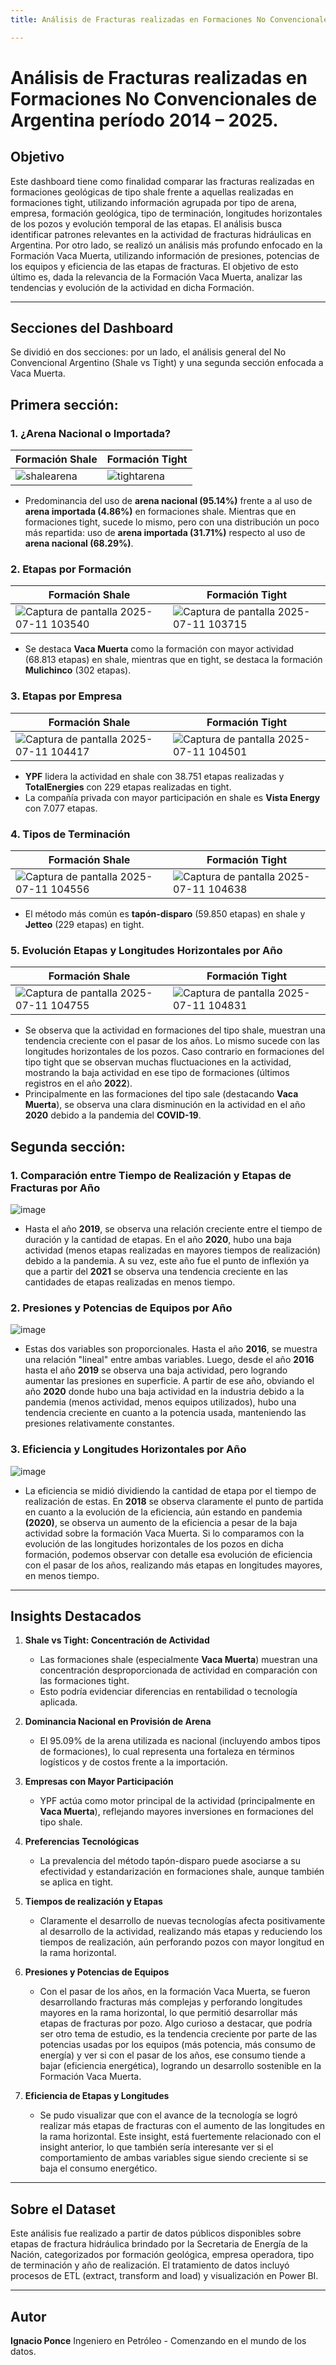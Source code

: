 ```yaml
---
title: Análisis de Fracturas realizadas en Formaciones No Convencionales de Argentina período 2014 – 2025.

---
```


# Análisis de Fracturas realizadas en Formaciones No Convencionales de Argentina período 2014 – 2025.

##  Objetivo

Este dashboard tiene como finalidad comparar las fracturas realizadas en formaciones geológicas de tipo shale frente a aquellas realizadas en formaciones tight, utilizando información agrupada por tipo de arena, empresa, formación geológica, tipo de terminación, longitudes horizontales de los pozos y evolución temporal de las etapas. El análisis busca identificar patrones relevantes en la actividad de fracturas hidráulicas en Argentina. Por otro lado, se realizó un análisis más profundo enfocado en la Formación Vaca Muerta, utilizando información de presiones, potencias de los equipos y eficiencia de las etapas de fracturas. El objetivo de esto último es, dada la relevancia de la Formación Vaca Muerta, analizar las tendencias y evolución de la actividad en dicha Formación.

---

##  Secciones del Dashboard

Se dividió en dos secciones: por un lado, el análisis general del No Convencional Argentino (Shale vs Tight) y una segunda sección enfocada a Vaca Muerta.

## Primera sección:
### 1. ¿Arena Nacional o Importada?
| Formación Shale | Formación Tight |
|------------------|------------------|
| ![shalearena](https://hackmd.io/_uploads/Hy5MMq0Sge.png)|![tightarena](https://hackmd.io/_uploads/S1JBzq0rxg.png)|
- Predominancia del uso de **arena nacional (95.14%)** frente a al uso de **arena importada (4.86%)** en formaciones shale. Mientras que en formaciones tight, sucede lo mismo, pero con una distribución un poco más repartida: uso de **arena importada (31.71%)** respecto al uso de **arena nacional (68.29%)**. 

### 2. Etapas por Formación
| Formación Shale | Formación Tight |
|------------------|------------------|
| ![Captura de pantalla 2025-07-11 103540](https://hackmd.io/_uploads/HJi87cRBel.png)|![Captura de pantalla 2025-07-11 103715](https://hackmd.io/_uploads/Bkromq0Hgx.png)|
- Se destaca **Vaca Muerta** como la formación con mayor actividad (68.813 etapas) en shale, mientras que en tight, se destaca la formación **Mulichinco** (302 etapas).

### 3. Etapas por Empresa
 Formación Shale | Formación Tight |
|------------------|------------------|
|![Captura de pantalla 2025-07-11 104417](https://hackmd.io/_uploads/r19HrcCHll.png)|![Captura de pantalla 2025-07-11 104501](https://hackmd.io/_uploads/rk-OS5ASex.png)|
- **YPF** lidera la actividad en shale con 38.751 etapas realizadas y **TotalEnergies** con 229 etapas realizadas en tight.
- La compañía privada con mayor participación en shale es **Vista Energy** con 7.077 etapas. 

### 4. Tipos de Terminación
 Formación Shale | Formación Tight |
|------------------|------------------|
|![Captura de pantalla 2025-07-11 104556](https://hackmd.io/_uploads/B143S9ABex.png)|![Captura de pantalla 2025-07-11 104638](https://hackmd.io/_uploads/HkQ0H5CHee.png)|
- El método más común es **tapón-disparo** (59.850 etapas) en shale y **Jetteo** (229 etapas) en tight.

### 5. Evolución Etapas y Longitudes Horizontales por Año
 Formación Shale | Formación Tight |
|------------------|------------------|
|![Captura de pantalla 2025-07-11 104755](https://hackmd.io/_uploads/rJ-7U9RHgx.png)|![Captura de pantalla 2025-07-11 104831](https://hackmd.io/_uploads/r1VB85CBxg.png)|
- Se observa que la actividad en formaciones del tipo shale, muestran una tendencia creciente con el pasar de los años. Lo mismo sucede con las longitudes horizontales de los pozos. Caso contrario en formaciones del tipo tight que se observan muchas fluctuaciones en la actividad, mostrando la baja actividad en ese tipo de formaciones (últimos registros en el año **2022**).
- Principalmente en las formaciones del tipo sale (destacando **Vaca Muerta**), se observa una clara disminución en la actividad en el año **2020** debido a la pandemia del **COVID-19**.

## Segunda sección:
### 1. Comparación entre Tiempo de Realización y Etapas de Fracturas por Año
![image](https://hackmd.io/_uploads/ByS5890Sxg.png)

- Hasta el año **2019**, se observa una relación creciente entre el tiempo de duración y la cantidad de etapas. En el año **2020**, hubo una baja actividad (menos etapas realizadas en mayores tiempos de realización) debido a la pandemia. A su vez, este año fue el punto de inflexión ya que a partir del **2021** se observa una tendencia creciente en las cantidades de etapas realizadas en menos tiempo.

### 2. Presiones y Potencias de Equipos por Año
![image](https://hackmd.io/_uploads/By16U9RHxl.png)

- Estas dos variables son proporcionales. Hasta el año **2016**, se muestra una relación "lineal" entre ambas variables. Luego, desde el año **2016** hasta el año **2019** se observa una baja actividad, pero logrando aumentar las presiones en superficie. A partir de ese año, obviando el año **2020** donde hubo una baja actividad en la industria debido a la pandemia (menos actividad, menos equipos utilizados), hubo una tendencia creciente en cuanto a la potencia usada, manteniendo las presiones relativamente constantes.

### 3. Eficiencia y Longitudes Horizontales por Año
![image](https://hackmd.io/_uploads/HJcCU50Hgl.png)

- La eficiencia se midió dividiendo la cantidad de etapa por el tiempo de realización de estas. En **2018** se observa claramente el punto de partida en cuanto a la evolución de la eficiencia, aún estando en pandemia **(2020)**, se observa un aumento de la eficiencia a pesar de la baja actividad sobre la formación Vaca Muerta. Si lo comparamos con la evolución de las longitudes horizontales de los pozos en dicha formación, podemos observar con detalle esa evolución de eficiencia con el pasar de los años, realizando más etapas en longitudes mayores, en menos tiempo.

---

##  Insights Destacados

1. **Shale vs Tight: Concentración de Actividad**
   - Las formaciones shale (especialmente **Vaca Muerta**) muestran una concentración desproporcionada de actividad en comparación con las formaciones tight.
   - Esto podría evidenciar diferencias en rentabilidad o tecnología aplicada.

2. **Dominancia Nacional en Provisión de Arena**
   - El 95.09% de la arena utilizada es nacional (incluyendo ambos tipos de formaciones), lo cual representa una fortaleza en términos logísticos y de costos frente a la importación.

3. **Empresas con Mayor Participación**
   - YPF actúa como motor principal de la actividad (principalmente en **Vaca Muerta**), reflejando mayores inversiones en formaciones del tipo shale.
   

4. **Preferencias Tecnológicas**
   - La prevalencia del método tapón-disparo puede asociarse a su efectividad y estandarización en formaciones shale, aunque también se aplica en tight.

5. **Tiempos de realización y Etapas**
   - Claramente el desarrollo de nuevas tecnologías afecta positivamente al desarrollo de la actividad, realizando más etapas y reduciendo los tiempos de realización, aún perforando pozos con mayor longitud en la rama horizontal.
6. **Presiones y Potencias de Equipos** 
    - Con el pasar de los años, en la formación Vaca Muerta, se fueron desarrollando fracturas más complejas y perforando longitudes mayores en la rama horizontal, lo que permitió desarrollar más etapas de fracturas por pozo. Algo curioso a destacar, que podría ser otro tema de estudio, es la tendencia creciente por parte de las potencias usadas por los equipos (más potencia, más consumo de energía) y ver si con el pasar de los años, ese consumo tiende a bajar (eficiencia energética), logrando un desarrollo sostenible en la Formación Vaca Muerta.
7. **Eficiencia de Etapas y Longitudes**
   - Se pudo visualizar que con el avance de la tecnología se logró realizar más etapas de fracturas con el aumento de las longitudes en la rama horizontal. Este insight, está fuertemente relacionado con el insight anterior, lo que también sería interesante ver si el comportamiento de ambas variables sigue siendo creciente si se baja el consumo energético.

---

##  Sobre el Dataset

Este análisis fue realizado a partir de datos públicos disponibles sobre etapas de fractura hidráulica brindado por la Secretaria de Energía de la Nación,  categorizados por formación geológica, empresa operadora, tipo de terminación y año de realización. El tratamiento de datos incluyó procesos de ETL (extract, transform and load) y visualización en Power BI.


---

##  Autor

**Ignacio Ponce**
Ingeniero en Petróleo - Comenzando en el mundo de los datos.
